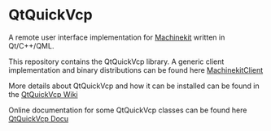 QtQuickVcp
==========

A remote user interface implementation for [Machinekit](https://github.com/machinekit/machinekit) written in Qt/C++/QML.

This repository contains the QtQuickVcp library. A generic client implementation and binary distributions can be found here [MachinekitClient](https://github.com/strahlex/MachinekitClient)

More details about QtQuickVcp and how it can be installed can be found in the [QtQuickVcp Wiki](https://github.com/strahlex/QtQuickVcp/wiki/QtQuick-Virtual-Control-Panel)

Online documentation for some QtQuickVcp classes can be found here [QtQuickVcp Docu](http://static.machinekit.io/html/qtquickvcp/index.html)
